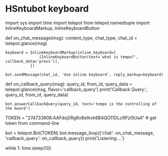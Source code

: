 # HSntubot keyboard
import sys
import time
import telepot
from telepot.namedtuple import InlineKeyboardMarkup, InlineKeyboardButton

def on_chat_message(msg):
    content_type, chat_type, chat_id = telepot.glance(msg)

    keyboard = InlineKeyboardMarkup(inline_keyboard=[
                   [InlineKeyboardButton(text='what is tempo?', callback_data='press')],
               ])

    bot.sendMessage(chat_id, 'Use inline keyboard', reply_markup=keyboard)

def on_callback_query(msg):
    query_id, from_id, query_data = telepot.glance(msg, flavor='callback_query')
    print('Callback Query:', query_id, from_id, query_data)

    bot.answerCallbackQuery(query_id, text='tempo is the controlling of the board')

TOKEN = "274733908:AAFdxj0Rg6v8eIhvk6B4QO11DLcRPzl5UsA"  # get token from command-line

bot = telepot.Bot(TOKEN)
bot.message_loop({'chat': on_chat_message,
                  'callback_query': on_callback_query})
print('Listening ...')

while 1:
    time.sleep(10)
